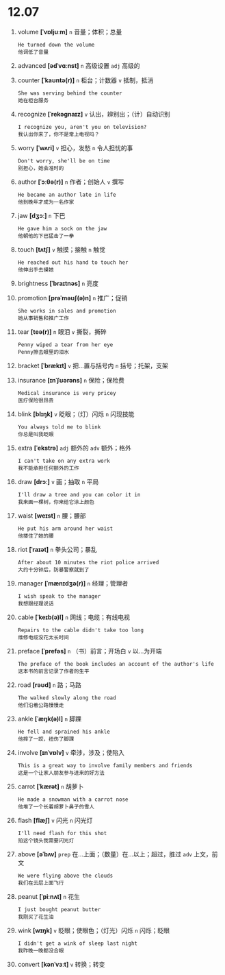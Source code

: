 # 12.07

1. volume **[ˈvɒljuːm]** `n` 音量；体积；总量

   ```
   He turned down the volume
   他调低了音量
   ```

2. advanced **[ədˈvɑːnst]** `n` 高级设置 `adj` 高级的

3. counter **[ˈkaʊntə(r)]** `n` 柜台；计数器 `v` 抵制，抵消

   ```
   She was serving behind the counter
   她在柜台服务
   ```

4. recognize **[ˈrekəɡnaɪz]** `v` 认出，辨别出；（计）自动识别

   ```
   I recognize you, aren't you on television?
   我认出你来了，你不是常上电视吗？
   ```

5. worry **[ˈwʌri]** `v` 担心，发愁 `n` 令人担忧的事

   ```
   Don't worry, she'll be on time
   别担心，她会准时的
   ```

6. author **[ˈɔːθə(r)]** `n` 作者；创始人 `v` 撰写

   ```
   He became an author late in life
   他到晚年才成为一名作家
   ```

7. jaw **[dʒɔː]** `n` 下巴

   ```
   He gave him a sock on the jaw
   他朝他的下巴猛击了一拳
   ```

8. touch **[tʌtʃ]** `v` 触摸；接触 `n` 触觉

   ```
   He reached out his hand to touch her
   他伸出手去摸她
   ```

9. brightness **[ˈbraɪtnəs]** `n` 亮度

10. promotion **[prəˈməʊʃ(ə)n]** `n` 推广；促销

    ```
    She works in sales and promotion
    她从事销售和推广工作
    ```

11. tear **[teə(r)]** `n` 眼泪 `v` 撕裂，撕碎

    ```
    Penny wiped a tear from her eye
    Penny擦去眼里的泪水
    ```

12. bracket **[ˈbrækɪt]** `v` 把...置与括号内 `n` 括号；托架，支架

13. insurance **[ɪnˈʃʊərəns]** `n` 保险；保险费

    ```
    Medical insurance is very pricey
    医疗保险很昂贵
    ```

14. blink **[blɪŋk]** `v` 眨眼；（灯）闪烁 `n` 闪现技能

    ```
    You always told me to blink
    你总是叫我眨眼
    ```

15. extra **[ˈekstrə]** `adj` 额外的 `adv` 额外；格外

    ```
    I can't take on any extra work
    我不能承担任何额外的工作
    ```

16. draw **[drɔː]** `v` 画；抽取 `n` 平局

    ```
    I'll draw a tree and you can color it in
    我来画一棵树，你来给它涂上颜色
    ```

17. waist **[weɪst]** `n` 腰；腰部

    ```
    He put his arm around her waist
    他搂住了她的腰
    ```

18. riot **[ˈraɪət]** `n` 拳头公司；暴乱

    ```
    After about 10 minutes the riot police arrived
    大约十分钟后，防暴警察就到了
    ```

19. manager **[ˈmænɪdʒə(r)]** `n` 经理；管理者

    ```
    I wish speak to the manager
    我想跟经理说话
    ```

20. cable **[ˈkeɪb(ə)l]** `n` 网线；电缆；有线电视

    ```
    Repairs to the cable didn't take too long
    维修电缆没花太长时间
    ```

21. preface **[ˈprefəs]** `n` （书）前言；开场白 `v` 以...为开端

    ```
    The preface of the book includes an account of the author's life
    这本书的前言记录了作者的生平
    ```

22. road **[rəʊd]** `n` 路；马路

    ```
    The walked slowly along the road
    他们沿着公路慢慢走
    ```

23. ankle **[ˈæŋk(ə)l]** `n` 脚踝

    ```
    He fell and sprained his ankle
    他摔了一跤，扭伤了脚踝
    ```

24. involve **[ɪnˈvɒlv]** `v` 牵涉，涉及；使陷入

    ```
    This is a great way to involve family members and friends
    这是一个让家人朋友参与进来的好方法
    ```

25. carrot **[ˈkærət]** `n` 胡萝卜

    ```
    He made a snowman with a carrot nose
    他堆了一个长着胡萝卜鼻子的雪人
    ```

26. flash **[flæʃ]** `v` 闪光 `n` 闪光灯

    ```
    I'll need flash for this shot
    拍这个镜头我需要闪光灯
    ```

27. above **[əˈbʌv]** `prep` 在...上面；（数量）在...以上；超过，胜过 `adv` 上文，前文

    ```
    We were flying above the clouds
    我们在云层上面飞行
    ```

28. peanut **[ˈpiːnʌt]** `n` 花生

    ```
    I just bought peanut butter
    我刚买了花生油
    ```

29. wink **[wɪŋk]** `v` 眨眼；使眼色；（灯光）闪烁 `n` 闪烁；眨眼

    ```
    I didn't get a wink of sleep last night
    我昨晚一晚都没合眼
    ```

30. convert **[kənˈvɜːt]** `v` 转换；转变
